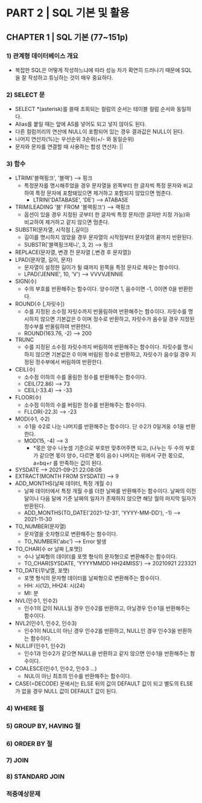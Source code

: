 # PART 2 | SQL 기본 및 활용

## CHAPTER 1 | SQL 기본 (77~151p)

### 1) 관계형 데이터베이스 개요
- 복잡한 SQL은 어떻게 작성하느냐에 따라 성능 차가 확연히 드러나기 때문에 SQL을 잘 작성하고 튜닝하는 것이 매우 중요하다.


### 2) SELECT 문
- SELECT *(asterisk)를 쓸때 조회되는 컬럼의 순서는 테이블 컬럼 순서와 동일하다.
- Alias를 붙일 때는 앞에 AS를 넣어도 되고 넣지 않아도 된다.
- 다른 컬럼끼리의 연산에 NULL이 포함되어 있는 경우 결과값은 NULL이 된다.
- 나머지 연산자(%)는 우선순위 3순위(+/- 와 동일순위)
- 문자와 문자를 연결할 때 사용하는 합성 연산자: ||


### 3) 함수
- LTRIM('블랙핑크', '블랙') --> 핑크
  - 특정문자를 명시해주었을 경우 문자열을 왼쪽부터 한 글자씩 특정 문자와 비교하여 특정 문자에 포함돼있으면 제거하고 포함되지 않았으면 멈춘다.
    - LTRIN('DATABASE', 'DE') --> ATABASE
- TRIM(LEADING '블' FROM '블랙핑크') --> 랙핑크
  - 옵션이 있을 경우 지정된 곳부터 한 글자씩 특정 문자(한 글자만 지정 가능)와 비교하여 제거하고 같지 않으면 멈춘다.
- SUBSTR(문자열, 시작점 [,길이])
  - 길이를 명시하지 않았을 경우 문자열의 시작점부터 문자열의 끝까지 반환된다.
  - SUBSTR('블랙핑크제니', 3, 2) --> 핑크
- REPLACE(문자열, 변경 전 문자열 [,변경 후 문자열])
- LPAD(문자열, 길이, 문자)
  - 문자열이 설정한 길이가 될 떄까지 왼쪽을 특정 문자로 채우는 함수이다.
  - LPAD('JENNIE', 10, 'V') --> VVVVJENNIE
- SIGN(수)
  - 수의 부호를 반환해주는 함수이다. 양수이면 1, 음수이면 -1, 0이면 0을 반환한다.
- ROUND(수 [,자릿수])
  - 수를 지정된 소수점 자릿수까지 반올림하여 반환해주는 함수이다. 자릿수를 명시하지 않으면 기본값은 0 이며 정수로 반환하고, 자릿수가 음수일 경우 지정된 정수부를 반올림하여 반환한다.
  - ROUND(163.76, -2) --> 200
- TRUNC
  - 수를 지정된 소수점 자릿수까지 버림하여 반환해주는 함수이다. 자릿수를 명시하지 않으면 기본값은 0 이며 버림된 정수로 반환하고, 자릿수가 음수일 경우 지정된 정수부에서 버림하여 반환한다.
- CEIL(수)
  - 소수점 이하의 수를 올림한 정수를 반환해주는 함수이다.
  - CEIL(72.86) --> 73
  - CEIL(-33.4) --> -33
- FLOOR(수)
  - 소수점 이하의 수를 버림한 정수를 반환해주는 함수이다.
  - FLLOR(-22.3) --> -23
- MOD(수1, 수2)
  - 수1을 수2로 나눈 나머지를 반환해주는 함수이다. 단 수2가 0일겨웅 수1을 반환한다.
  - MOD(15, -4) --> 3
    - *몫은 양수 나눗셈 기준으로 부호만 맞추어주면 되고, (나누는 두 수의 부호가 같으면 몫이 양수, 다르면 몫이 음수) 나머지는 위에서 구한 몫으로, a=bq+r 를 만족하는 값이 된다.
- SYSDATE --> 2021-09-21 22:08:08
- EXTRACT(MONTH FROM SYSDATE) --> 9
- ADD_MONTHS(날짜 데이터, 특정 개월 수)
  - 날짜 데이터에서 특정 개월 수를 더한 날짜를 반환해주는 함수이다. 날짜의 이전 달이나 다음 달에 기준 날짜의 일자가 존재하지 않으면 해당 월의 마지막 일자가 반환된다.
  - ADD_MONTHS(TO_DATE('2021-12-31', 'YYYY-MM-DD'), -1) --> 2021-11-30
- TO_NUMBER(문자열)
  - 문자열을 숫자형으로 변환해주는 함수이다.
  - TO_NUMBER('abc') --> Error 발생
- TO_CHAR(수 or 날짜 [,포맷])
  - 수나 날짜형의 데이터를 포맷 형식의 문자형으로 변환해주는 함수이다.
  - TO_CHAR(SYSDATE, 'YYYYMMDD HH24MISS') --> 20210921 223321
- TO_DATE(무낮열, 포맷)
  - 포맷 형식의 문자형 데이터를 날짜형으로 변환해주는 함수이다.
  - HH: 시(12), HH24: 시(24)
  - MI: 분
- NVL(인수1, 인수2)
  - 인수1의 값이 NULL일 경우 인수2를 반환하고, 아닐경우 인수1을 반환해주는 함수이다.
- NVL2(인수1, 인수2, 인수3)
  - 인수1이 NULL이 아닌 경우 인수2를 반환하고, NULL인 경우 인수3을 반환하는 함수이다.
- NULLIF(인수1, 인수2)
  - 인수1과 인수2가 같으면 NULL을 반환하고 같지 않으면 인수1을 반환해주는 함수이다.
- COALESCE(인수1, 인수2, 인수3 ...)
  - NUL이 아닌 최초의 인수를 반환해주는 함수이다.
- CASE(=DECODE) 문에서는 ELSE 뒤의 값이 DEFAULT 값이 되고 별도의 ELSE가 없을 경우 NULL 값이 DEFAULT 값이 된다.


### 4) WHERE 절


### 5) GROUP BY, HAVING 절


### 6) ORDER BY 절


### 7) JOIN


### 8) STANDARD JOIN


### 적중예상문제


